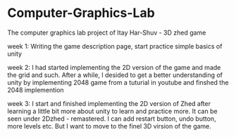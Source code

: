 # Computer-Graphics-Lab
The computer graphics lab project of Itay Har-Shuv - 3D zhed game

week 1: Writing the game description page, start practice simple basics of unity

week 2: I had started implementing the 2D version of the game and made the grid and such. After a while, I desided to get a better understanding of unity by implementing 2048 game from a tuturial in youtube and finshed the 2048 implemention

week 3: I start and finished implementing the 2D version of Zhed after learning a little bit more about unity to learn and practice more. It can be seen under 2Dzhed - remastered. I can add restart button, undo button, more levels etc. But I want to move to the finel 3D virsion of the game.
